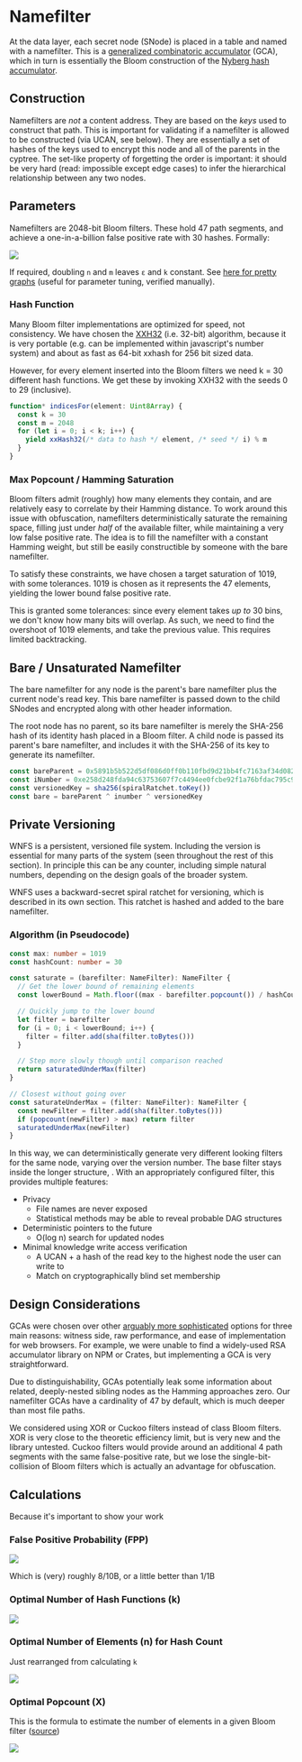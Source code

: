 # Namefilter

At the data layer, each secret node \(SNode\) is placed in a table and named with a namefilter. This is a [generalized combinatoric accumulator](https://www.jstage.jst.go.jp/article/transinf/E91.D/5/E91.D_5_1489/_pdf/-char/en) \(GCA\), which in turn is essentially the Bloom construction of the [Nyberg hash accumulator](https://link.springer.com/content/pdf/10.1007%2F3-540-60865-6_45.pdf).

## Construction

Namefilters are _not_ a content address. They are based on the _keys_ used to construct that path. This is important for validating if a namefilter is allowed to be constructed \(via UCAN, see below\). They are essentially a set of hashes of the keys used to encrypt this node and all of the parents in the cyptree. The set-like property of forgetting the order is important: it should be very hard \(read: impossible except edge cases\) to infer the hierarchical relationship between any two nodes.

## Parameters

Namefilters are 2048-bit Bloom filters. These hold 47 path segments, and achieve a one-in-a-billion false positive rate with 30 hashes. Formally:

![](../../../../.gitbook/assets/screen-shot-2021-08-26-at-20.19.48.png)

If required, doubling `n` and `m` leaves `ε` and `k` constant. See [here for pretty graphs](https://hur.st/bloomfilter/?n=47&p=&m=2048&k=30) \(useful for parameter tuning, verified manually\).

### Hash Function

Many Bloom filter implementations are optimized for speed, not consistency. We have chosen the [XXH32](https://cyan4973.github.io/xxHash/) \(i.e. 32-bit\) algorithm, because it is very portable \(e.g. can be implemented within javascript's number system\) and about as fast as 64-bit xxhash for 256 bit sized data.

However, for every element inserted into the Bloom filters we need k = 30 different hash functions. We get these by invoking XXH32 with the seeds 0 to 29 \(inclusive\).

```typescript
function* indicesFor(element: Uint8Array) {
  const k = 30
  const m = 2048
  for (let i = 0; i < k; i++) {
    yield xxHash32(/* data to hash */ element, /* seed */ i) % m
  }
}
```

### Max Popcount / Hamming Saturation

Bloom filters admit \(roughly\) how many elements they contain, and are relatively easy to correlate by their Hamming distance. To work around this issue with obfuscation, namefilters deterministically saturate the remaining space, filling just under _half_ of the available filter, while maintaining a very low false positive rate. The idea is to fill the namefilter with a constant Hamming weight, but still be easily constructible by someone with the bare namefilter.

To satisfy these constraints, we have chosen a target saturation of 1019, with some tolerances. 1019 is chosen as it represents the 47 elements, yielding the lower bound false positive rate.

This is granted some tolerances: since every element takes _up to_ 30 bins, we don't know how many bits will overlap. As such, we need to find the overshoot of 1019 elements, and take the previous value. This requires limited backtracking.

## Bare / Unsaturated Namefilter

The bare namefilter for any node is the parent's bare namefilter plus the current node's read key. This bare namefilter is passed down to the child SNodes and encrypted along with other header information.

The root node has no parent, so its bare namefilter is merely the SHA-256 hash of its identity hash placed in a Bloom filter. A child node is passed its parent's bare namefilter, and includes it with the SHA-256 of its key to generate its namefilter.

```javascript
const bareParent = 0x5891b5b522d5df086d0ff0b110fbd9d21bb4fc7163af34d08286a2e846f6be03
const iNumber = 0xe258d248fda94c63753607f7c4494ee0fcbe92f1a76bfdac795c9d84101eb317
const versionedKey = sha256(spiralRatchet.toKey())
const bare = bareParent ^ inumber ^ versionedKey
```

## Private Versioning

WNFS is a persistent, versioned file system. Including the version is essential for many parts of the system \(seen throughout the rest of this section\). In principle this can be any counter, including simple natural numbers, depending on the design goals of the broader system.

WNFS uses a backward-secret spiral ratchet for versioning, which is described in its own section. This ratchet is hashed and added to the bare namefilter.

### Algorithm \(in Pseudocode\)

```typescript
const max: number = 1019
const hashCount: number = 30

const saturate = (barefilter: NameFilter): NameFilter {
  // Get the lower bound of remaining elements
  const lowerBound = Math.floor((max - barefilter.popcount()) / hashCount)

  // Quickly jump to the lower bound
  let filter = barefilter
  for (i = 0; i < lowerBound; i++) {
    filter = filter.add(sha(filter.toBytes()))
  }

  // Step more slowly though until comparison reached
  return saturatedUnderMax(filter)
}

// Closest without going over
const saturateUnderMax = (filter: NameFilter): NameFilter {
  const newFilter = filter.add(sha(filter.toBytes()))
  if (popcount(newFilter) > max) return filter
  saturatedUnderMax(newFilter)
}
```

In this way, we can deterministically generate very different looking filters for the same node, varying over the version number. The base filter stays inside the longer structure, . With an appropriately configured filter, this provides multiple features:

* Privacy
  * File names are never exposed
  * Statistical methods may be able to reveal probable DAG structures
* Deterministic pointers to the future
  * O\(log n\) search for updated nodes
* Minimal knowledge write access verification 
  * A UCAN + a hash of the read key to the highest node the user can write to
  * Match on cryptographically blind set membership

## Design Considerations

GCAs were chosen over other [arguably more sophisticated](https://www.fim.uni-passau.de/fileadmin/dokumente/fakultaeten/fim/forschung/mip-berichte/MIP_1210.pdf) options for three main reasons: witness side, raw performance, and ease of implementation for web browsers. For example, we were unable to find a widely-used RSA accumulator library on NPM or Crates, but implementing a GCA is very straightforward.

Due to distinguishability, GCAs potentially leak some information about related, deeply-nested sibling nodes as the Hamming approaches zero. Our namefilter GCAs have a cardinality of 47 by default, which is much deeper than most file paths.

We considered using XOR or Cuckoo filters instead of class Bloom filters. XOR is very close to the theoretic efficiency limit, but is very new and the library untested. Cuckoo filters would provide around an additional 4 path segments with the same false-positive rate, but we lose the single-bit-collision of Bloom filters which is actually an advantage for obfuscation.

## Calculations

Because it's important to show your work

### False Positive Probability \(FPP\)

![](../../../../.gitbook/assets/screen-shot-2021-08-26-at-20.19.41%20%281%29.png)

Which is \(very\) roughly 8/10B, or a little better than 1/1B

### Optimal Number of Hash Functions \(k\)

![](../../../../.gitbook/assets/screen-shot-2021-08-26-at-20.19.38.png)

### Optimal Number of Elements \(n\) for Hash Count

Just rearranged from calculating `k`

![](../../../../.gitbook/assets/screen-shot-2021-08-26-at-20.19.35.png)

### Optimal Popcount \(X\)

This is the formula to estimate the number of elements in a given Bloom filter \([source](https://en.wikipedia.org/wiki/Bloom_filter#Approximating_the_number_of_items_in_a_Bloom_filter)\)

![](../../../../.gitbook/assets/screen-shot-2021-08-26-at-20.21.56.png)

